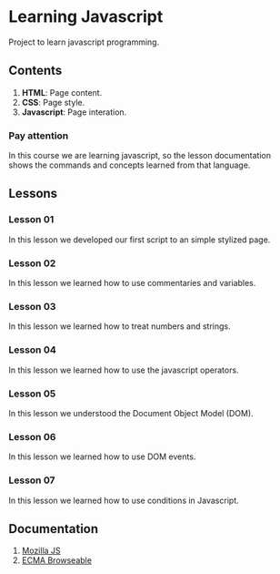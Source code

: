 # Learning Javascript

Project to learn javascript programming.

## Contents

1. **HTML**: Page content.
2. **CSS**: Page style.
3. **Javascript**: Page interation.

### Pay attention

In this course we are learning javascript, so the lesson documentation shows the commands and concepts learned from that language.

## Lessons

### Lesson 01

In this lesson we developed our first script to an simple stylized page.

### Lesson 02

In this lesson we learned how to use commentaries and variables.

### Lesson 03

In this lesson we learned how to treat numbers and strings.

### Lesson 04

In this lesson we learned how to use the javascript operators.

### Lesson 05

In this lesson we understood the Document Object Model (DOM).

### Lesson 06

In this lesson we learned how to use DOM events.

### Lesson 07

In this lesson we learned how to use conditions in Javascript.

## Documentation

1. [Mozilla JS](https://developer.mozilla.org/en-US/docs/Web/JavaScript)
2. [ECMA Browseable](https://www.ecma-international.org/ecma-262/10.0/index.html#Title)
